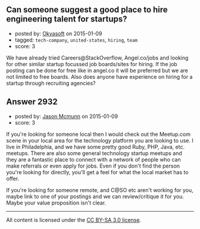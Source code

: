 ## Can someone suggest a good place to hire engineering talent for startups?

- posted by: [Okyasoft](https://stackexchange.com/users/294248/okyasoft) on 2015-01-09
- tagged: `tech-company`, `united-states`, `hiring`, `team`
- score: 3

<p>We have already tried Careers@StackOverflow, Angel.co/jobs and looking for other similar startup focussed job boards/sites for hiring. If the job posting can be done for free like in angel.co it will be preferred but we are not limited to free boards. Also does anyone have experience on hiring for a startup through recruiting agencies?</p>



## Answer 2932

- posted by: [Jason Mcmunn](https://stackexchange.com/users/5429346/jason-mcmunn) on 2015-01-09
- score: 3

<p>If you're looking for someone local then I would check out the Meetup.com scene in your local area for the technology platform you are looking to use.  I live in Philadelphia, and we have some pretty good Ruby, PHP, Java, etc. meetups.  There are also some general technology startup meetups and they are a fantastic place to connect with a network of people who can make referrals or even apply for jobs.  Even if you don't find the person you're looking for directly, you'll get a feel for what the local market has to offer.</p>

<p>If you're looking for someone remote, and C@SO etc aren't working for you, maybe link to one of your postings and we can review/critique it for you. Maybe your value proposition isn't clear.</p>




---

All content is licensed under the [CC BY-SA 3.0 license](https://creativecommons.org/licenses/by-sa/3.0/).
